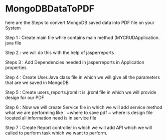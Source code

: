 # MongoDBDataToPDF

here are the Steps to convert MongoDB saved data into PDF file on your System 

Step 1 :  Create main file while contains main method (MYCRUDApplication. java file 

Step 2 : we will do this with the help of jasperreports  

Steps 3 : Add Dependencies needed in jasperreports in Application properties 

Step 4 : Create User.Java class file in which we will give all the parameters that are we saved in MongoDB 

Step 5 : Create users_reports.jrxml  it is .jrxml file in which we will provide design for our PDF 

Step 6 : Now we will create Service file in which we will add service method what we are performing like
`        ~where to save pdf 
         ~ where is design file located all information need is in service file 

Step 7 : Create Report controller in which we will add API which we will called to perform task which we want to perform.
